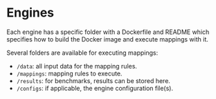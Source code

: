 # Engines

Each engine has a specific folder with a Dockerfile and README which specifies
how to build the Docker image and execute mappings with it.

Several folders are available for executing mappings:

- `/data`: all input data for the mapping rules.
- `/mappings`: mapping rules to execute.
- `/results`: for benchmarks, results can be stored here.
- `/configs`: if applicable, the engine configuration file(s).

